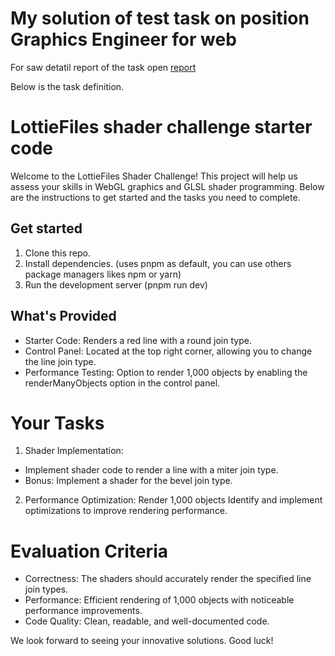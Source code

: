 # My solution of test task on position Graphics Engineer for web

For saw detatil report of the task open [report](https://github.com/forij/gfx-task/blob/main/report/DimovGFXTaskReport.md)

Below is the task definition.

# LottieFiles shader challenge starter code

Welcome to the LottieFiles Shader Challenge! This project will help us assess your skills in WebGL graphics and GLSL shader programming. Below are the instructions to get started and the tasks you need to complete.

## Get started

1. Clone this repo.
2. Install dependencies. (uses pnpm as default, you can use others package managers likes npm or yarn)
3. Run the development server (pnpm run dev)

## What's Provided

- Starter Code: Renders a red line with a round join type.
- Control Panel: Located at the top right corner, allowing you to change the line join type.
- Performance Testing: Option to render 1,000 objects by enabling the renderManyObjects option in the control panel.

# Your Tasks

1. Shader Implementation:

- Implement shader code to render a line with a miter join type.
- Bonus: Implement a shader for the bevel join type.

2. Performance Optimization:
   Render 1,000 objects
   Identify and implement optimizations to improve rendering performance.

# Evaluation Criteria

- Correctness: The shaders should accurately render the specified line join types.
- Performance: Efficient rendering of 1,000 objects with noticeable performance improvements.
- Code Quality: Clean, readable, and well-documented code.

We look forward to seeing your innovative solutions. Good luck!
